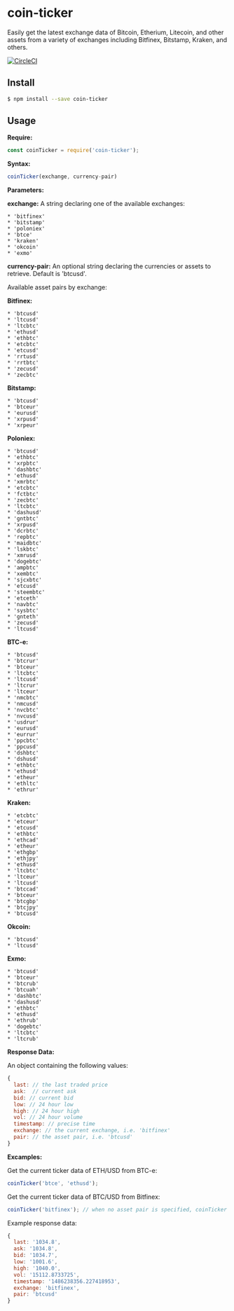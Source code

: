 # coin-ticker

Easily get the latest exchange data of Bitcoin, Etherium, Litecoin, and other assets from a variety of exchanges including Bitfinex, Bitstamp, Kraken, and others.

[![CircleCI](https://circleci.com/gh/donbobvanbirt/coin-ticker.svg?style=svg)](https://circleci.com/gh/donbobvanbirt/coin-ticker)

## Install

```bash
$ npm install --save coin-ticker
```

## Usage
**Require:**
```js
const coinTicker = require('coin-ticker');

```

**Syntax:**
```js
coinTicker(exchange, currency-pair)
```

**Parameters:**

**exchange:**
A string declaring one of the available exchanges:

    * 'bitfinex'
    * 'bitstamp'
    * 'poloniex'
    * 'btce'
    * 'kraken'
    * 'okcoin'
    * 'exmo'

**currency-pair:**
An optional string declaring the currencies or assets to retrieve. Default is 'btcusd'.

Available asset pairs by exchange:

**Bitfinex:**

    * 'btcusd'
    * 'ltcusd'
    * 'ltcbtc'
    * 'ethusd'
    * 'ethbtc'
    * 'etcbtc'
    * 'etcusd'
    * 'rrtusd'
    * 'rrtbtc'
    * 'zecusd'
    * 'zecbtc'

**Bitstamp:**

    * 'btcusd'
    * 'btceur'
    * 'eurusd'
    * 'xrpusd'
    * 'xrpeur'

**Poloniex:**

    * 'btcusd'
    * 'ethbtc'
    * 'xrpbtc'
    * 'dashbtc'
    * 'ethusd'
    * 'xmrbtc'
    * 'etcbtc'
    * 'fctbtc'
    * 'zecbtc'
    * 'ltcbtc'
    * 'dashusd'
    * 'gntbtc'
    * 'xrpusd'
    * 'dcrbtc'
    * 'repbtc'
    * 'maidbtc'
    * 'lskbtc'
    * 'xmrusd'
    * 'dogebtc'
    * 'ampbtc'
    * 'xembtc'
    * 'sjcxbtc'
    * 'etcusd'
    * 'steembtc'
    * 'etceth'
    * 'navbtc'
    * 'sysbtc'
    * 'gnteth'
    * 'zecusd'
    * 'ltcusd'

**BTC-e:**

    * 'btcusd'
    * 'btcrur'
    * 'btceur'
    * 'ltcbtc'
    * 'ltcusd'
    * 'ltcrur'
    * 'ltceur'
    * 'nmcbtc'
    * 'nmcusd'
    * 'nvcbtc'
    * 'nvcusd'
    * 'usdrur'
    * 'eurusd'
    * 'eurrur'
    * 'ppcbtc'
    * 'ppcusd'
    * 'dshbtc'
    * 'dshusd'
    * 'ethbtc'
    * 'ethusd'
    * 'etheur'
    * 'ethltc'
    * 'ethrur'

**Kraken:**

    * 'etcbtc'
    * 'etceur'
    * 'etcusd'
    * 'ethbtc'
    * 'ethcad'
    * 'etheur'
    * 'ethgbp'
    * 'ethjpy'
    * 'ethusd'
    * 'ltcbtc'
    * 'ltceur'
    * 'ltcusd'
    * 'btccad'
    * 'btceur'
    * 'btcgbp'
    * 'btcjpy'
    * 'btcusd'

**Okcoin:**

    * 'btcusd'
    * 'ltcusd'


**Exmo:**

    * 'btcusd'
    * 'btceur'
    * 'btcrub'
    * 'btcuah'
    * 'dashbtc'
    * 'dashusd'
    * 'ethbtc'
    * 'ethusd'
    * 'ethrub'
    * 'dogebtc'
    * 'ltcbtc'
    * 'ltcrub'


**Response Data:**

  An object containing the following values:

```js
{
  last: // the last traded price
  ask:  // current ask
  bid: // current bid
  low: // 24 hour low
  high: // 24 hour high
  vol: // 24 hour volume
  timestamp: // precise time
  exchange: // the current exchange, i.e. 'bitfinex'
  pair: // the asset pair, i.e. 'btcusd'
}
```

**Excamples:**

Get the current ticker data of ETH/USD from BTC-e:
```js
coinTicker('btce', 'ethusd');
```

Get the current ticker data of BTC/USD from Bitfinex:
```js
coinTicker('bitfinex'); // when no asset pair is specified, coinTicker will default to 'btcusd'
```

Example response data:
```js
{
  last: '1034.8',
  ask: '1034.8',
  bid: '1034.7',
  low: '1001.6',
  high: '1040.0',
  vol: '15112.8733725',
  timestamp: '1486238356.227418953',
  exchange: 'bitfinex',
  pair: 'btcusd'
}
```
